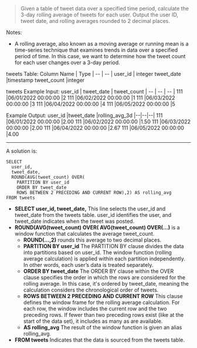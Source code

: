 > Given a table of tweet data over a specified time period, calculate the 3-day rolling average of tweets for each user. Output the user ID, tweet date, and rolling averages rounded to 2 decimal places.

Notes:
* A rolling average, also known as a moving average or running mean is a time-series technique that examines trends in data over a specified period of time.
In this case, we want to determine how the tweet count for each user changes over a 3-day period.

tweets Table:
Column Name	| Type
| -- | -- |
user_id |	integer
tweet_date	|timestamp
tweet_count	|integer

tweets Example Input:
user_id	| tweet_date |	tweet_count
| -- | -- | -- |
111	|06/01/2022 00:00:00	|2
111	|06/02/2022 00:00:00	|1
111	|06/03/2022 00:00:00	|3
111	|06/04/2022 00:00:00	|4
111	|06/05/2022 00:00:00	|5

Example Output:
user_id	|tweet_date	|rolling_avg_3d
|--|--|--|
111	|06/01/2022 00:00:00	|2.00
111	|06/02/2022 00:00:00	|1.50
111	|06/03/2022 00:00:00	|2.00
111	|06/04/2022 00:00:00	|2.67
111	|06/05/2022 00:00:00	|4.00

*** 

A solution is:
```
SELECT 
  user_id,
  tweet_date,
  ROUND(AVG(tweet_count) OVER(
    PARTITION BY user_id
    ORDER BY tweet_date
    ROWS BETWEEN 2 PRECEDING AND CURRENT ROW),2) AS rolling_avg
FROM tweets
```

* **SELECT user_id, tweet_date,**
This line selects the user_id and tweet_date from the tweets table. user_id identifies the user, and tweet_date indicates when the tweet was posted.
* **ROUND(AVG(tweet_count) OVER(
AVG(tweet_count) OVER(...)** is a window function that calculates the average tweet_count.
    * **ROUND(...,2)** rounds this average to two decimal places.
    * **PARTITION BY user_id**
    The PARTITION BY clause divides the data into partitions based on user_id. The window function (rolling average calculation) is applied within each partition independently. In other words, each user’s data is treated separately.
    * **ORDER BY tweet_date**
    The ORDER BY clause within the OVER clause specifies the order in which the rows are considered for the rolling average. In this case, it's ordered by tweet_date, meaning the calculation considers the chronological order of tweets.
    * **ROWS BETWEEN 2 PRECEDING AND CURRENT ROW**
    This clause defines the window frame for the rolling average calculation. For each row, the window includes the current row and the two preceding rows. If fewer than two preceding rows exist (like at the start of the data set), it includes as many as are available.
    * **AS rolling_avg**
    The result of the window function is given an alias rolling_avg.
* **FROM tweets**
Indicates that the data is sourced from the tweets table.